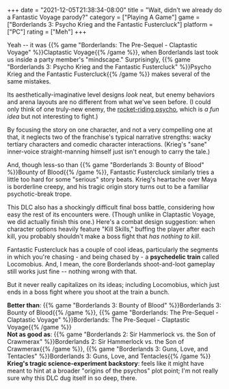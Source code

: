 +++
date = "2021-12-05T21:38:34-08:00"
title = "Wait, didn't we already do a Fantastic Voyage parody?"
category = ["Playing A Game"]
game = ["Borderlands 3: Psycho Krieg and the Fantastic Fustercluck"]
platform = ["PC"]
rating = ["Meh"]
+++

Yeah -- it was {{% game "Borderlands: The Pre-Sequel - Claptastic Voyage" %}}Claptastic Voyage{{% /game %}}, when Borderlands last took us inside a party member's "mindscape."  Surprisingly, {{% game "Borderlands 3: Psycho Krieg and the Fantastic Fustercluck" %}}Psycho Krieg and the Fantastic Fustercluck{{% /game %}} makes several of the same mistakes.

Its aesthetically-imaginative level designs <i>look</i> neat, but enemy behaviors and arena layouts are no different from what we've seen before.  (I could only think of one truly-new enemy, the <a href="https://tvtropes.org/pmwiki/pmwiki.php/Main/RidingTheBomb">rocket-riding psycho</a>, which is <i>a fun idea</i> but not interesting to fight.)

By focusing the story on one character, and not a very compelling one at that, it neglects two of the franchise's typical narrative strengths: wacky tertiary characters and comedic character interactions.  (Krieg's "sane" inner-voice straight-manning himself just isn't enough to carry the tale.)

And, though less-so than {{% game "Borderlands 3: Bounty of Blood" %}}Bounty of Blood{{% /game %}}, Fantastic Fustercluck similarly tries a little too hard for some "serious" story beats.  Krieg's heartache over Maya is borderline creepy, and his tragic origin story turns out to be a familiar psychotic-break trope.

This DLC also has a shockingly difficult final boss battle, considering how easy the rest of its encounters were.  (Though unlike in Claptastic Voyage, we did actually finish this one.)  Here's a combat design suggestion: when character options heavily feature "Kill Skills," buffing the player after each kill, you probably shouldn't make a boss fight that <i>has nothing to kill</i>.

Fantastic Fustercluck has a couple of cool ideas, particularly the segments in which you're chasing - and being chased by - a <b>psychedelic train</b> called Locomobius.  And, I mean, the core Borderlands shoot-and-loot gameplay still works just fine -- nothing wrong with that.

But it never really capitalizes on its ideas; including Locomobius, which just ends in a boss fight where you shoot at the train a bunch.

<b>Better than</b>: {{% game "Borderlands 3: Bounty of Blood" %}}Borderlands 3: Bounty of Blood{{% /game %}}, {{% game "Borderlands: The Pre-Sequel - Claptastic Voyage" %}}Borderlands: The Pre-Sequel - Claptastic Voyage{{% /game %}}  
<b>Not as good as</b>: {{% game "Borderlands 2: Sir Hammerlock vs. the Son of Crawmerax" %}}Borderlands 2: Sir Hammerlock vs. the Son of Crawmerax{{% /game %}}, {{% game "Borderlands 3: Guns, Love, and Tentacles" %}}Borderlands 3: Guns, Love, and Tentacles{{% /game %}}  
<b>Krieg's tragic science-experiment backstory</b>: feels like it might have meant to hint at a broader "origins of the psychos" plot point; I'm not really sure why this DLC dug itself in so deep, there.

